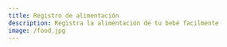 ```yaml
---
title: Registro de alimentación
description: Registra la alimentación de tu bebé facilmente
image: /food.jpg
---
```

